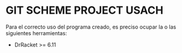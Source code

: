 # GIT SCHEME PROJECT USACH

Para el correcto uso del programa creado, es preciso ocupar la o las siguientes herramientas:
* DrRacket >= 6.11